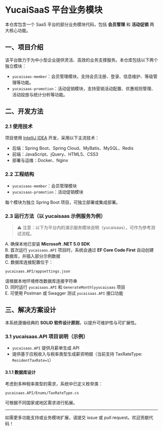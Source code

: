 # YucaiSaaS 平台业务模块

本仓库包含一个 SaaS 平台的部分业务模块代码，包括 **会员管理** 和 **活动促销** 两大核心功能。

## 一、项目介绍

该平台致力于为中小型企业提供灵活、高效的业务支撑服务。本仓库包括以下两个独立模块：

- `yucaisaas-member`：会员管理模块，支持会员注册、登录、信息维护、等级管理等功能。
- `yucaisaas-promotion`：活动促销模块，支持营销活动配置、优惠规则管理、活动投放与统计分析等功能。

## 二、开发方法

### 2.1 使用技术

项目使用 [IntelliJ IDEA](https://www.jetbrains.com/idea/) 开发，采用以下主流技术：

- 后端：Spring Boot、Spring Cloud、MyBatis、MySQL、Redis
- 前端：JavaScript、jQuery、HTML5、CSS3
- 部署与运维：Docker、Nginx

### 2.2 工程结构

- `yucaisaas-member`：会员管理模块
- `yucaisaas-promotion`：活动促销模块

每个模块为独立 Spring Boot 项目，可独立部署或集成部署。

### 2.3 运行方法（以 yucaisaas 示例服务为例）

> ⚠️ 注意：以下为平台内的演示服务模块说明（yucaisaas），可作为参考测试流程。

A. 确保本地已安装 **Microsoft .NET 5.0 SDK**  
B. 首次运行 `yucaisaas.API` 项目时，系统会通过 **EF Core Code First** 自动创建数据库，并插入部分示例数据  
C. 数据库连接配置位于：  
```
yucaisaas.API/appsettings.json
```
请根据本地环境修改数据库连接字符串  
D. 同时运行 `yucaisaas.API` 和 `GenerateMonthlyyucaisaas` 项目  
E. 可使用 Postman 或 Swagger 测试 `yucaisaas.API` 接口功能  

## 三、解决方案设计

本系统遵循经典的 **SOLID 软件设计原则**，以提升可维护性与可扩展性。

### 3.1 yucaisaas.API 项目说明（示例）

- `yucaisaas.API` 提供月薪单生成 API
- 提供基于应税收入与税率类型生成薪资明细（当前支持 TaxRateType: `ResidentTaxRate=1`）

#### 3.1.1 数据库设计

考虑到多种税率类型的需求，系统中已定义枚举类：  
```
yucaisaas.API/Enums/TaxRateType.cs
```

可根据不同国家或地区需求进行拓展。

---

如需更多功能支持或业务模块扩展，请提交 issue 或 pull request。欢迎贡献代码！